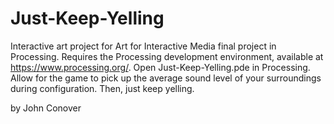 Just-Keep-Yelling
=================

Interactive art project for Art for Interactive Media final project in Processing.  Requires the Processing development environment, available at https://www.processing.org/.
Open Just-Keep-Yelling.pde in Processing.  Allow for the game to pick up the average sound level of your surroundings during configuration.
Then, just keep yelling.

by John Conover

